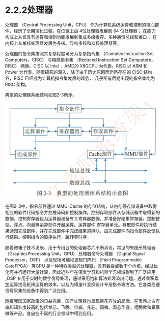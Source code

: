 # 2.2.2处理器

处理器 （Central Processing Unit，CPU） 作为计算机系统运算和控制的核心部件，经历了长期演化过程。在位宽上由 4位处理器发展到  64 位处理器；  在能力构成上从仅具有运算和控制功能发展到集成多级缓存。多种通信总线和接口；  在内核上从单核处理器发展为多核。异构多核和众核处理器等。

处理器的指令集按照其复杂程度可分为复杂指令集 （Complex Instruction Set Computers，CISC） 与精简指令集 （Reduced Instruction Set Computers，RISC） 两类。CISC 以 Intel ，AMD的 X8GCPU 为代表，RISC 以 ARM 和 Power 为代表。随着研究的深入，除了由于历史原因而仍然存在的 CISC 结构外，RISC 已经成为计算机指令集发展的趋势， 几乎所有后期出现的指令集均为 RISC 架构。

典型的处理器系统结构如图2-3所示。

![image-20230609160351539](./assets/图2-3典型的处理器体系结构示意图.png)



在图2-3中，指令部件通过 MMU-Cache 的存储结构，从内存等存储设备中取得相应的软件代码指令并完成译码和控制操作，控制存取部件从存储设备中取得新的数据，控制寄存器组为运算器淮备有关寄存器数据，并准备好结果寄存器，控制整型。浮点。向量等运算部件开展运算。运算部件 寄存器单元。存取部件将执行结果通知完成部件，并在完成部件中完成结果的排队，由完成部件向指令部件反馈执行结果。控制指令的顺序执行、跳转等时序。

随着微电子技术发展，用于专用目的处理器芯片不断涌现，常见的有图形处理器 （GraphicsProcessing Unit，GPU） 处理器信号处理器 （Digital Signal Processor，DSP） 以及现场可编程逻辑门阵列 （Field Programmable GateFPGA） 等GPU 是一种特殊类型的处理器，具有数百或数干个内核，经过优化可并行运行大量计算，因此近些年在深度学习和机器学习领域得到了广泛应用_DSP 专用于实时的数字信号处理，通过采用饱和算法处理溢出问题，通过乘积累加运算提高矩阵运算的效率。以及为傅里叶娈换设计专用指令等方法。在各类高速信号采集的设备中得到广泛应用。

随着我国国家政策的日益完善，国产处理器也呈现百花齐放的局面。在市场上占有率和知名度较高的包括龙芯。飞腾。申威。兆芯。国微。国芯华睿。翔腾微和景嘉微等产品。各自在不同的行业领域中得到应用。